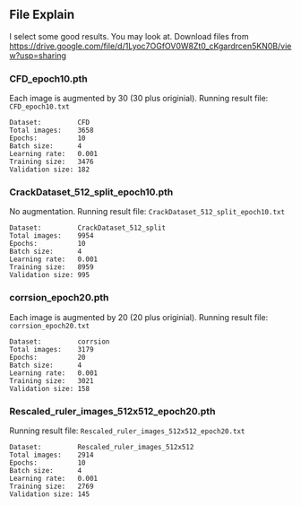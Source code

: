 ## File Explain
I select some good results. You may look at. Download files from
https://drive.google.com/file/d/1Lyoc7OGfOV0W8Zt0_cKgardrcen5KN0B/view?usp=sharing

### CFD_epoch10.pth
Each image is augmented by 30 (30 plus originial). Running result file: `CFD_epoch10.txt`

    Dataset:         CFD
    Total images:    3658
    Epochs:          10
    Batch size:      4
    Learning rate:   0.001
    Training size:   3476
    Validation size: 182

### CrackDataset_512_split_epoch10.pth
No augmentation. Running result file: `CrackDataset_512_split_epoch10.txt`

    Dataset:         CrackDataset_512_split
    Total images:    9954
    Epochs:          10
    Batch size:      4
    Learning rate:   0.001
    Training size:   8959
    Validation size: 995

### corrsion_epoch20.pth
Each image is augmented by 20 (20 plus originial). Running result file: `corrsion_epoch20.txt`

    Dataset:         corrsion
    Total images:    3179
    Epochs:          20
    Batch size:      4
    Learning rate:   0.001
    Training size:   3021
    Validation size: 158

### Rescaled_ruler_images_512x512_epoch20.pth
Running result file: `Rescaled_ruler_images_512x512_epoch20.txt`

    Dataset:         Rescaled_ruler_images_512x512
    Total images:    2914
    Epochs:          10
    Batch size:      4
    Learning rate:   0.001
    Training size:   2769
    Validation size: 145
